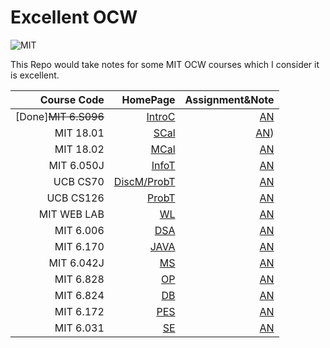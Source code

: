 # Excellent OCW
![MIT](https://img.shields.io/badge/License-MIT-Red.svg)

This Repo would take notes for some MIT OCW courses which I consider it is excellent.

Course Code|HomePage|Assignment&Note
--:|--:|--:
[Done]~~MIT 6.S096~~ | [IntroC](https://ocw.mit.edu/courses/electrical-engineering-and-computer-science/6-s096-introduction-to-c-and-c-january-iap-2013/lectures-and-assignments/)  |[AN](https://github.com/PeterWrighten/Excellent_OCW/blob/main/MIT_6.S096/README.md)
MIT 18.01| [SCal](https://ocw.mit.edu/courses/mathematics/18-01sc-single-variable-calculus-fall-2010/index.htm)|[AN](./MIT_18.01/README.md))
MIT 18.02| [MCal](https://ocw.mit.edu/courses/mathematics/18-02sc-multivariable-calculus-fall-2010/)|[AN](./MIT_18.02/README.md)
MIT 6.050J | [InfoT](https://ocw.mit.edu/courses/electrical-engineering-and-computer-science/6-050j-information-and-entropy-spring-2008/index.htm)|[AN](./MIT_6.050J/README.md)
UCB CS70 | [DiscM/ProbT](https://www.eecs70.org)|[AN](./UCB_CS70/README.md)
UCB CS126 | [ProbT](https://inst.eecs.berkeley.edu/~ee126/fa20/content.html) | [AN](./UCB_CS126/README.md)
MIT WEB LAB|[WL](https://weblab.mit.edu/schedule/)| [AN](https://github.com/PeterWrighten/Excellent_OCW/blob/main/MIT_WEB_LAB/README.md)
MIT 6.006  | [DSA](https://ocw.mit.edu/courses/electrical-engineering-and-computer-science/6-006-introduction-to-algorithms-spring-2020/index.htm)  |  [AN](https://github.com/PeterWrighten/Excellent_OCW/blob/main/MIT%206.006/README.md)
MIT 6.170  |[JAVA](https://ocw.mit.edu/courses/electrical-engineering-and-computer-science/6-170-software-studio-spring-2013/)   |  [AN](https://github.com/PeterWrighten/Excellent_OCW/blob/main/MIT_6.170/README.md)
MIT 6.042J | [MS](https://ocw.mit.edu/courses/electrical-engineering-and-computer-science/6-042j-mathematics-for-computer-science-fall-2010/)  | [AN](https://github.com/PeterWrighten/Excellent_OCW/blob/main/MIT_6.042J/README.md)
MIT 6.828  | [OP](https://pdos.csail.mit.edu/6.828/2014/schedule.html)  |  [AN](https://github.com/PeterWrighten/OperatingSystem)
MIT 6.824  |  [DB](http://nil.csail.mit.edu/6.824/2015/schedule.html) | [AN](https://github.com/PeterWrighten/Database)
MIT 6.172  | [PES](https://ocw.mit.edu/courses/electrical-engineering-and-computer-science/6-172-performance-engineering-of-software-systems-fall-2018/)  |  [AN](https://github.com/PeterWrighten/Excellent_OCW/blob/main/MIT_6.172/README.md)
MIT 6.031|[SE](http://web.mit.edu/6.031/www/sp20/)|[AN](https://github.com/PeterWrighten/Excellent_OCW/blob/main/MIT_6.031/README.md)